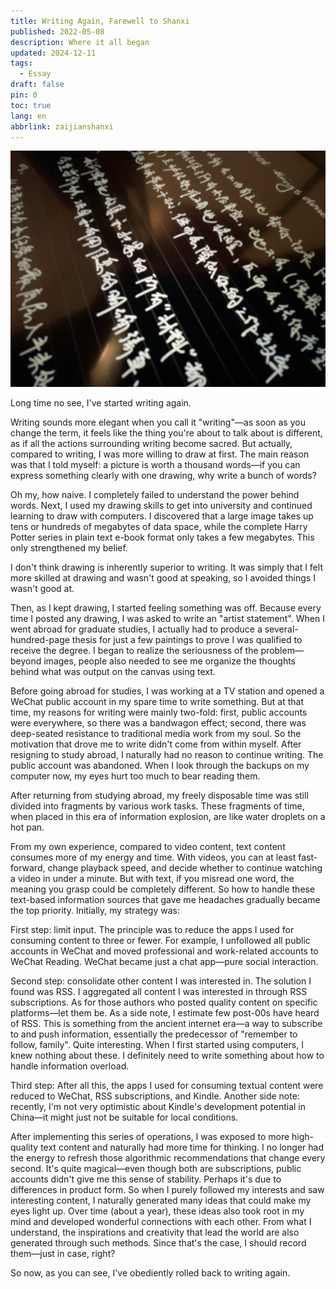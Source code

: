 ```yaml
---
title: Writing Again, Farewell to Shanxi
published: 2022-05-08
description: Where it all began
updated: 2024-12-11
tags:
  - Essay
draft: false
pin: 0
toc: true
lang: en
abbrlink: zaijianshanxi
---
```


![](./_images/再来码字，再见山西-1754470929070.webp)

Long time no see, I've started writing again.

Writing sounds more elegant when you call it "writing"—as soon as you change the term, it feels like the thing you're about to talk about is different, as if all the actions surrounding writing become sacred. But actually, compared to writing, I was more willing to draw at first. The main reason was that I told myself: a picture is worth a thousand words—if you can express something clearly with one drawing, why write a bunch of words?

Oh my, how naive. I completely failed to understand the power behind words. Next, I used my drawing skills to get into university and continued learning to draw with computers. I discovered that a large image takes up tens or hundreds of megabytes of data space, while the complete Harry Potter series in plain text e-book format only takes a few megabytes. This only strengthened my belief.

I don't think drawing is inherently superior to writing. It was simply that I felt more skilled at drawing and wasn't good at speaking, so I avoided things I wasn't good at.

Then, as I kept drawing, I started feeling something was off. Because every time I posted any drawing, I was asked to write an "artist statement". When I went abroad for graduate studies, I actually had to produce a several-hundred-page thesis for just a few paintings to prove I was qualified to receive the degree. I began to realize the seriousness of the problem—beyond images, people also needed to see me organize the thoughts behind what was output on the canvas using text.

Before going abroad for studies, I was working at a TV station and opened a WeChat public account in my spare time to write something. But at that time, my reasons for writing were mainly two-fold: first, public accounts were everywhere, so there was a bandwagon effect; second, there was deep-seated resistance to traditional media work from my soul. So the motivation that drove me to write didn't come from within myself. After resigning to study abroad, I naturally had no reason to continue writing. The public account was abandoned. When I look through the backups on my computer now, my eyes hurt too much to bear reading them.

After returning from studying abroad, my freely disposable time was still divided into fragments by various work tasks. These fragments of time, when placed in this era of information explosion, are like water droplets on a hot pan.

From my own experience, compared to video content, text content consumes more of my energy and time. With videos, you can at least fast-forward, change playback speed, and decide whether to continue watching a video in under a minute. But with text, if you misread one word, the meaning you grasp could be completely different. So how to handle these text-based information sources that gave me headaches gradually became the top priority. Initially, my strategy was:

First step: limit input. The principle was to reduce the apps I used for consuming content to three or fewer. For example, I unfollowed all public accounts in WeChat and moved professional and work-related accounts to WeChat Reading. WeChat became just a chat app—pure social interaction.

Second step: consolidate other content I was interested in. The solution I found was RSS. I aggregated all content I was interested in through RSS subscriptions. As for those authors who posted quality content on specific platforms—let them be. As a side note, I estimate few post-00s have heard of RSS. This is something from the ancient internet era—a way to subscribe to and push information, essentially the predecessor of "remember to follow, family". Quite interesting. When I first started using computers, I knew nothing about these. I definitely need to write something about how to handle information overload.

Third step: After all this, the apps I used for consuming textual content were reduced to WeChat, RSS subscriptions, and Kindle. Another side note: recently, I'm not very optimistic about Kindle's development potential in China—it might just not be suitable for local conditions.

After implementing this series of operations, I was exposed to more high-quality text content and naturally had more time for thinking. I no longer had the energy to refresh those algorithmic recommendations that change every second. It's quite magical—even though both are subscriptions, public accounts didn't give me this sense of stability. Perhaps it's due to differences in product form. So when I purely followed my interests and saw interesting content, I naturally generated many ideas that could make my eyes light up. Over time (about a year), these ideas also took root in my mind and developed wonderful connections with each other. From what I understand, the inspirations and creativity that lead the world are also generated through such methods. Since that's the case, I should record them—just in case, right?

So now, as you can see, I've obediently rolled back to writing again.
